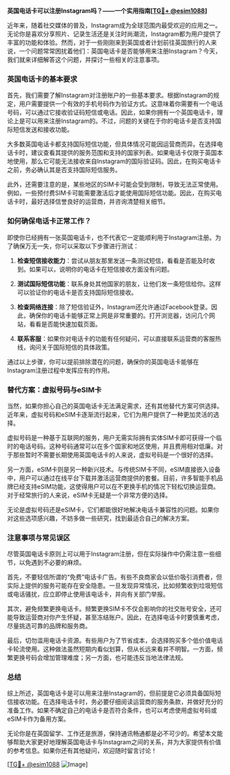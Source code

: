 **英国电话卡可以注册Instagram吗？——一个实用指南[[TG💪+ @esim1088](https://t.me/s/esim1088)]**

近年来，随着社交媒体的普及，Instagram成为全球范围内最受欢迎的应用之一。无论你是喜欢分享照片、记录生活还是关注时尚潮流，Instagram都为用户提供了丰富的功能和体验。然而，对于一些刚刚来到英国或者计划前往英国旅行的人来说，一个问题常常困扰着他们：英国电话卡是否能够用来注册Instagram？今天，我们就来详细解答这个问题，并探讨一些相关的注意事项。

### 英国电话卡的基本要求

首先，我们需要了解Instagram对注册账户的一些基本要求。根据Instagram的规定，用户需要提供一个有效的手机号码作为验证方式。这意味着你需要有一个电话号码，可以通过它接收验证码短信或电话。因此，如果你拥有一个英国电话卡，理论上是可以用来注册Instagram的。不过，问题的关键在于你的电话卡是否支持国际短信发送和接收功能。

大多数英国电话卡都支持国际短信功能，但具体情况可能因运营商而异。在选择电话卡时，建议查看其提供的服务范围和支持的国家列表。如果电话卡仅限于英国本地使用，那么它可能无法接收来自Instagram的国际验证码。因此，在购买电话卡之前，务必确认其是否支持国际短信服务。

此外，还需要注意的是，某些地区的SIM卡可能会受到限制，导致无法正常使用。例如，一些预付费SIM卡可能需要激活后才能使用国际短信功能。因此，在购买电话卡时，最好选择信誉良好的运营商，并咨询清楚相关细节。

### 如何确保电话卡正常工作？

即使你已经拥有一张英国电话卡，也不代表它一定能顺利用于Instagram注册。为了确保万无一失，你可以采取以下步骤进行测试：

1. **检查短信接收能力**：尝试从朋友那里发送一条测试短信，看看是否能及时收到。如果可以，说明你的电话卡在短信接收方面没有问题。
   
2. **测试国际短信功能**：联系身处其他国家的朋友，让他们发一条短信给你。这样可以验证你的电话卡是否支持国际短信接收。

3. **检查网络连接**：除了短信验证外，Instagram还允许通过Facebook登录。因此，确保你的电话卡能够正常上网是非常重要的。打开浏览器，访问几个网站，看看是否能快速加载页面。

4. **联系客服**：如果你对电话卡的功能有任何疑问，可以直接联系运营商的客服热线，询问关于国际短信的具体政策。

通过以上步骤，你可以提前排除潜在的问题，确保你的英国电话卡能够在Instagram注册过程中发挥应有的作用。

### 替代方案：虚拟号码与eSIM卡

当然，如果你担心自己的英国电话卡无法满足需求，还有其他替代方案可供选择。近年来，虚拟号码和eSIM卡逐渐流行起来，它们为用户提供了一种更加灵活的选择。

虚拟号码是一种基于互联网的服务，用户无需实际拥有实体SIM卡即可获得一个临时的电话号码。这种号码通常可以在多个国家和地区使用，并且费用相对低廉。对于那些暂时不需要长期使用英国电话卡的人来说，虚拟号码是一个很好的选择。

另一方面，eSIM卡则是另一种新兴技术。与传统SIM卡不同，eSIM直接嵌入设备中，用户可以通过在线平台下载并激活运营商提供的套餐。目前，许多智能手机品牌已经支持eSIM功能，这使得用户可以在不更换手机的情况下轻松切换运营商。对于经常旅行的人来说，eSIM卡无疑是一个非常方便的选择。

无论是虚拟号码还是eSIM卡，它们都能很好地解决电话卡兼容性的问题。如果你对这些选项感兴趣，不妨多做一些研究，找到最适合自己的解决方案。

### 注意事项与常见误区

尽管英国电话卡原则上可以用于Instagram注册，但在实际操作中仍需注意一些细节，以免遇到不必要的麻烦。

首先，不要轻信所谓的“免费”电话卡广告。有些不良商家会以低价吸引消费者，但实际上提供的服务可能存在安全隐患。一旦发现异常情况，比如频繁收到垃圾短信或电话骚扰，应立即停止使用该电话卡，并向有关部门举报。

其次，避免频繁更换电话卡。频繁更换SIM卡不仅会影响你的社交账号安全，还可能导致运营商对你产生怀疑，甚至冻结账户。因此，在选择电话卡时要慎重考虑，尽量挑选可靠的品牌和服务商。

最后，切勿滥用电话卡资源。有些用户为了节省成本，会选择购买多个低价值电话卡轮流使用。这种做法虽然短期内看似划算，但从长远来看并不明智。一方面，频繁更换号码会增加管理难度；另一方面，也可能违反当地法律法规。

### 总结

综上所述，英国电话卡是可以用来注册Instagram的，但前提是它必须具备国际短信接收功能。在选择电话卡时，务必要仔细阅读运营商的服务条款，并做好充分的准备工作。如果不确定自己的电话卡是否符合条件，也可以考虑使用虚拟号码或eSIM卡作为备用方案。

无论你是在英国留学、工作还是旅游，保持通讯畅通都是必不可少的。希望本文能够帮助大家更好地理解英国电话卡与Instagram之间的关系，并为大家提供有价值的参考信息。如果你还有其他疑问，欢迎随时留言讨论！

[[TG💪+ @esim1088](https://t.me/s/esim1088) ![Image](https://i.postimg.cc/4NQfJmqS/Snipaste-2025-05-13-00-14-12.png)]